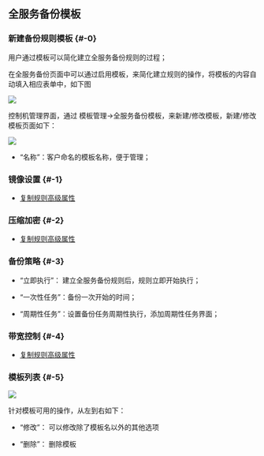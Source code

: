 ## 全服务备份模板

### 新建备份规则模板 {#-0}

用户通过模板可以简化建立全服务备份规则的过程；

在全服务备份页面中可以通过启用模板，来简化建立规则的操作，将模板的内容自动填入相应表单中，如下图

![](/assets/v7.0.20181009014)

控制机管理界面，通过 模板管理-&gt;全服务备份模板，来新建/修改模板，新建/修改模板页面如下：

![](/assets/v7.0.20181009015)

* “名称”：客户命名的模板名称，便于管理；


### 镜像设置 {#-1}

* [复制规则高级属性](/coopy_cdp/advance_settings.md)

### 压缩加密 {#-2}

* [复制规则高级属性](/coopy_cdp/advance_settings.md)

### 备份策略 {#-3}

* “立即执行”： 建立全服务备份规则后，规则立即开始执行；

* “一次性任务”：备份一次开始的时间；

* “周期性任务”：设置备份任务周期性执行，添加周期性任务界面；

### 带宽控制 {#-4}

* [复制规则高级属性](coopy_cdp/advance_settings.md)

### 模板列表 {#-5}

![](/assets/v7.0.20181009016)

针对模板可用的操作，从左到右如下：

* “修改”： 可以修改除了模板名以外的其他选项

* “删除”： 删除模板
